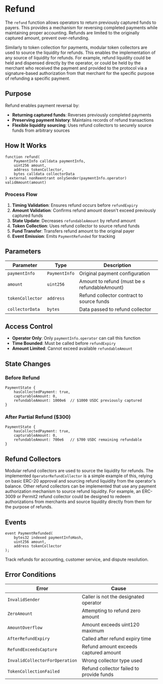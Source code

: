 # Refund

The `refund` function allows operators to return previously captured funds to payers. This provides a mechanism for reversing completed payments while maintaining proper accounting. Refunds are limited to the originally captured amount, prevent over-refunding.


Similarly to token collection for payments, modular token collectors are used to source the liquidity for refunds. This enables the implementation of any source of liquidity for refunds. For example, refund liquidity could be held and dispensed directly by the operator, or could be held by the merchant who received the payment and provided to the protocol via a signature-based authorization from that merchant for the specific purpose of refunding a specific payment.

## Purpose

Refund enables payment reversal by:
- **Returning captured funds**: Reverses previously completed payments
- **Preserving payment history**: Maintains records of refund transactions
- **Flexible liquidity sourcing**: Uses refund collectors to securely source funds from arbitrary sources

## How It Works

```solidity
function refund(
    PaymentInfo calldata paymentInfo,
    uint256 amount,
    address tokenCollector,
    bytes calldata collectorData
) external nonReentrant onlySender(paymentInfo.operator) validAmount(amount)
```

### Process Flow
1. **Timing Validation**: Ensures refund occurs before `refundExpiry`
2. **Amount Validation**: Confirms refund amount doesn't exceed previously captured funds
3. **State Update**: Decreases `refundableAmount` by refund amount
4. **Token Collection**: Uses refund collector to source refund funds
5. **Fund Transfer**: Transfers refund amount to the original payer
6. **Event Emission**: Emits `PaymentRefunded` for tracking

## Parameters

| Parameter | Type | Description |
|-----------|------|-------------|
| `paymentInfo` | `PaymentInfo` | Original payment configuration |
| `amount` | `uint256` | Amount to refund (must be ≤ refundableAmount) |
| `tokenCollector` | `address` | Refund collector contract to source funds |
| `collectorData` | `bytes` | Data passed to refund collector |

## Access Control

- **Operator Only**: Only `paymentInfo.operator` can call this function
- **Time Bounded**: Must be called before `refundExpiry`
- **Amount Limited**: Cannot exceed available `refundableAmount`

## State Changes

### Before Refund
```
PaymentState {
    hasCollectedPayment: true,
    capturableAmount: 0,
    refundableAmount: 1000e6  // $1000 USDC previously captured
}
```

### After Partial Refund ($300)
```
PaymentState {
    hasCollectedPayment: true,
    capturableAmount: 0,
    refundableAmount: 700e6   // $700 USDC remaining refundable
}
```

## Refund Collectors

Modular refund collectors are used to source the liquidity for refunds. The implemented `OperatorRefundCollector` is a simple example of this, relying on basic ERC-20 approval and sourcing refund liquidity from the operator's balance. Other refund collectors can be implemented that use any payment authorization mechanism to source refund liquidity. For example, an ERC-3009 or Permit2 refund collector could be designed to redeem authorizations from merchants and source liquidity directly from them for the purpose of refunds. 


## Events

```solidity
event PaymentRefunded(
    bytes32 indexed paymentInfoHash,
    uint256 amount,
    address tokenCollector
);
```

Track refunds for accounting, customer service, and dispute resolution.

## Error Conditions

| Error | Cause |
|-------|--------|
| `InvalidSender` | Caller is not the designated operator |
| `ZeroAmount` | Attempting to refund zero amount |
| `AmountOverflow` | Amount exceeds uint120 maximum |
| `AfterRefundExpiry` | Called after refund expiry time |
| `RefundExceedsCapture` | Refund amount exceeds captured amount |
| `InvalidCollectorForOperation` | Wrong collector type used |
| `TokenCollectionFailed` | Refund collector failed to provide funds |
